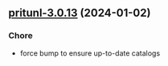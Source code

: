 

## [pritunl-3.0.13](https://github.com/truecharts/charts/compare/pritunl-3.0.12...pritunl-3.0.13) (2024-01-02)

### Chore



- force bump to ensure up-to-date catalogs